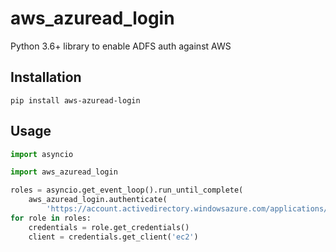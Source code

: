 # aws_azuread_login

Python 3.6+ library to enable ADFS auth against AWS

## Installation
```
pip install aws-azuread-login 
```

## Usage

```python
import asyncio

import aws_azuread_login

roles = asyncio.get_event_loop().run_until_complete(
    aws_azuread_login.authenticate(
        'https://account.activedirectory.windowsazure.com/applications/signin/Application/00000000-0000-0000-0000-000000000000?tenantId=00000000-0000-0000-0000-000000000000')
for role in roles:
    credentials = role.get_credentials()
    client = credentials.get_client('ec2')
```

